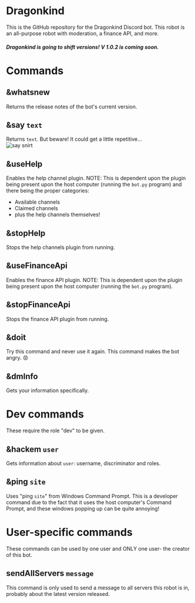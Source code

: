 # Dragonkind
This is the GitHub repository for the Dragonkind Discord bot. This robot is an all-purpose robot with moderation, a finance API, and more. <br>

##### Dragonkind is going to shift versions! V 1.0.2 is coming soon.


# Commands
## &whatsnew
Returns the release notes of the bot's current version.

## &say `text`
Returns `text`. But beware! It could get a little repetitive... <br>
![say snirt](https://user-images.githubusercontent.com/71795010/156643439-8d07ef25-9e8b-4bdd-8a9c-42f1f26ce71c.png)

## &useHelp
Enables the help channel plugin. NOTE: This is dependent upon the plugin being present upon the host computer (running the `bot.py` program) and there being the proper categories:<br>
* Available channels
* Claimed channels
* plus the help channels themselves!

## &stopHelp
Stops the help channels plugin from running.

## &useFinanceApi
Enables the finance API plugin. NOTE: This is dependent upon the plugin being present upon the host computer (running the `bot.py` program).

## &stopFinanceApi
Stops the finance API plugin from running.

## &doit
Try this command and never use it again. This command makes the bot angry. 😡

## &dmInfo
Gets your information specifically.

# Dev commands
These require the role "dev" to be given.
## &hackem `user`
Gets information about `user`: username, discriminator and roles.
## &ping `site`
Uses "ping `site`" from Windows Command Prompt. This is a developer command due to the fact that it uses the host computer's Command Prompt, and these windows popping up can be quite annoying!

# User-specific commands
These commands can be used by one user and ONLY one user- the creator of this bot.

## sendAllServers `message`
This command is only used to send a message to all servers this robot is in, probably about the latest version released.
